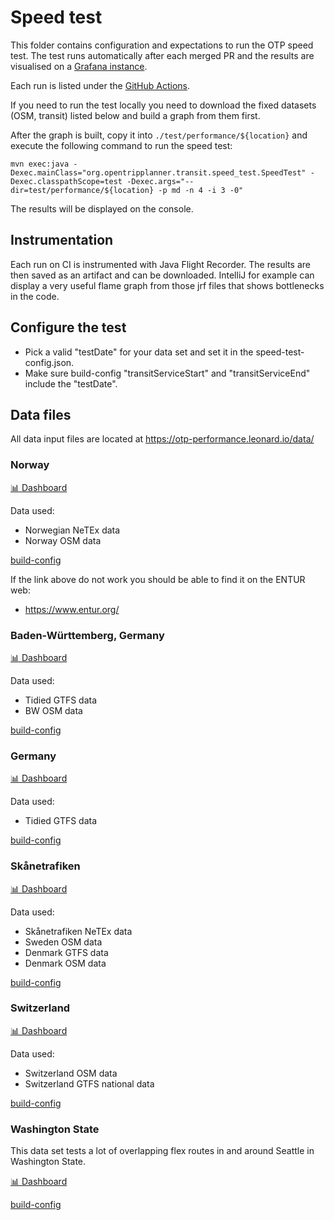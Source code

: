 # Speed test

This folder contains configuration and expectations to run the OTP speed test. The test runs 
automatically after each merged PR and the results are visualised on a [Grafana instance](https://otp-performance.leonard.io).

Each run is listed under the [GitHub Actions](https://github.com/opentripplanner/OpenTripPlanner/actions/workflows/performance-test.yml). 

If you need to run the test locally you
need to download the fixed datasets (OSM, transit) listed below and build a graph from them first.

After the graph is built, copy it into `./test/performance/${location}` and execute the following
command to run the speed test:

```
mvn exec:java -Dexec.mainClass="org.opentripplanner.transit.speed_test.SpeedTest" -Dexec.classpathScope=test -Dexec.args="--dir=test/performance/${location} -p md -n 4 -i 3 -0"
```

The results will be displayed on the console.

## Instrumentation

Each run on CI is instrumented with Java Flight Recorder. The results are then saved as an artifact
and can be downloaded. IntelliJ for example can display a very useful flame graph from those jrf files
that shows bottlenecks in the code.

## Configure the test

- Pick a valid "testDate" for your data set and set it in the speed-test-config.json.
- Make sure build-config "transitServiceStart" and "transitServiceEnd" include the "testDate".

## Data files

All data input files are located at https://otp-performance.leonard.io/data/

### Norway

[📊 Dashboard](https://otp-performance.leonard.io/) 

Data used:
- Norwegian NeTEx data
- Norway OSM data

[build-config](norway/build-config.json)

If the link above do not work you should be able to find it on the ENTUR web:

- https://www.entur.org/

### Baden-Württemberg, Germany

[📊 Dashboard](https://otp-performance.leonard.io/d/9sXJ43gVk/otp-performance?orgId=1&var-category=transit&var-branch_fixed=dev-2.x&var-location=baden-wuerttemberg&var-branch=dev-2.x&from=1658872800000&to=now)

Data used:
- Tidied GTFS data
- BW OSM data

[build-config](baden-wuerttemberg/build-config.json)
 
### Germany

[📊 Dashboard](https://otp-performance.leonard.io/d/9sXJ43gVk/otp-performance?orgId=1&var-category=transit&var-branch_fixed=dev-2.x&var-location=germany&var-branch=dev-2.x&from=1661292000000&to=now)

Data used:
- Tidied GTFS data

[build-config](germany/build-config.json)

### Skånetrafiken

[📊 Dashboard](https://otp-performance.leonard.io/d/9sXJ43gVk/otp-performance?orgId=1&var-category=top-5000&var-branch_fixed=dev-2.x&var-location=skanetrafiken&var-branch=dev-2.x&from=1666965240000&to=now)

Data used:
- Skånetrafiken NeTEx data
- Sweden OSM data
- Denmark GTFS data
- Denmark OSM data

[build-config](skanetrafiken/build-config.json)


### Switzerland

[📊 Dashboard](https://otp-performance.leonard.io/d/9sXJ43gVk/otp-performance?orgId=1&var-category=transit&var-branch_fixed=dev-2.x&var-location=switzerland&var-branch=dev-2.x&from=1666965240000&to=now)

Data used:
- Switzerland OSM data
- Switzerland GTFS national data

[build-config](switzerland/build-config.json)

### Washington State

This data set tests a lot of overlapping flex routes in and around Seattle in Washington State.

[📊 Dashboard](https://otp-performance.leonard.io/d/9sXJ43gVk/otp-performance?orgId=1&var-category=flex&var-location=washington-state&var-branch=dev-2.x&from=1669892798000&to=now)

[build-config](switzerland/build-config.json)